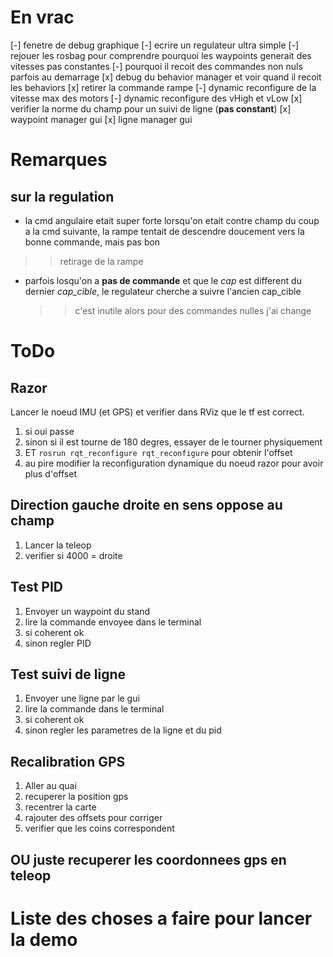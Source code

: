 # En vrac
[-] fenetre de debug graphique
[-] ecrire un regulateur ultra simple
[-] rejouer les rosbag pour comprendre pourquoi les waypoints generait des vitesses pas constantes
[-] pourquoi il recoit des commandes non nuls parfois au demarrage
[x] debug du behavior manager et voir quand il recoit les behaviors
[x] retirer la commande rampe
[-] dynamic reconfigure de la vitesse max des motors
[-] dynamic reconfigure des vHigh et vLow
[x] verifier la norme du champ pour un suivi de ligne (**pas constant**)
[x] waypoint manager gui
[x] ligne manager gui


# Remarques
## sur la regulation
- la cmd angulaire etait super forte lorsqu'on etait contre champ du coup a la cmd suivante, la rampe
tentait de descendre doucement vers la bonne commande, mais pas bon 
>> retirage de la rampe

- parfois losqu'on a **pas de commande** et que le *cap* est different du dernier *cap_cible*,
  le regulateur cherche a suivre l'ancien cap_cible
  >> c'est inutile alors pour des commandes nulles j'ai change

# ToDo
## Razor
Lancer le noeud IMU (et GPS) et verifier dans RViz que le tf est correct.
   1. si oui passe
   2. sinon si il est tourne de 180 degres, essayer de le tourner physiquement
   3. ET `rosrun rqt_reconfigure rqt_reconfigure` pour obtenir l'offset
   4. au pire modifier la reconfiguration dynamique du noeud razor pour avoir plus d'offset

## Direction gauche droite en sens oppose au champ
1. Lancer la teleop
2. verifier si 4000 = droite  

## Test PID
1. Envoyer un waypoint du stand
2. lire la commande envoyee dans le terminal
3. si coherent ok
4. sinon regler PID

## Test suivi de ligne
1. Envoyer une ligne par le gui
2. lire la commande dans le terminal
3. si coherent ok
4. sinon regler les parametres de la ligne et du pid

## Recalibration GPS
1. Aller au quai
2. recuperer la position gps
3. recentrer la carte
4. rajouter des offsets pour corriger
5. verifier que les coins correspondent

## OU juste recuperer les coordonnees gps en teleop



# Liste des choses a faire pour lancer la demo
